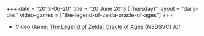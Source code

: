 +++
date = "2013-06-20"
title = "20 June 2013 (Thursday)"
layout = "daily-diet"
video-games = ["the-legend-of-zelda-oracle-of-ages"]
+++

<ul>
<li class="entry Video Game">Video Game: <a href="/video-games/the-legend-of-zelda-oracle-of-ages">The Legend of Zelda: Oracle of Ages</a> {N3DSVC} /b/</li>
</ul>